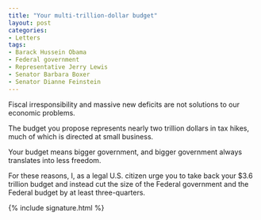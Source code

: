 ```yaml
---
title: "Your multi-trillion-dollar budget"
layout: post
categories:
- Letters
tags:
- Barack Hussein Obama
- Federal government
- Representative Jerry Lewis
- Senator Barbara Boxer
- Senator Dianne Feinstein
---
```


Fiscal irresponsibility and massive new deficits are not solutions to our economic problems.  
  
The budget you propose represents nearly two trillion dollars in tax hikes, much of which is directed at small business.

Your budget means bigger government, and bigger government always translates into less freedom.

For these reasons, I, as a legal U.S. citizen urge you to take back your $3.6 trillion budget and instead cut the size of the Federal government and the Federal budget by at least three-quarters.

{% include signature.html %}

